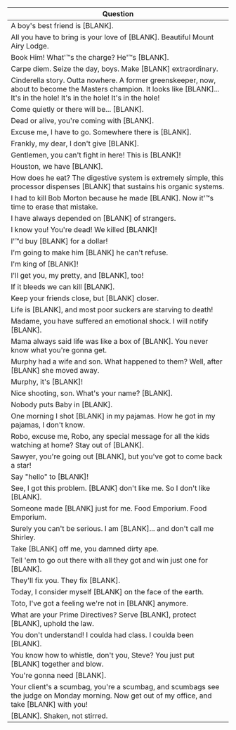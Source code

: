 Question |
--- |
A boy's best friend is [BLANK]. |
All you have to bring is your love of [BLANK]. Beautiful Mount Airy Lodge. |
Book Him! What'&trade;s the charge? He'&trade;s [BLANK]. |
Carpe diem. Seize the day, boys. Make [BLANK] extraordinary. |
Cinderella story. Outta nowhere. A former greenskeeper, now, about to become the Masters champion. It looks like [BLANK]... It's in the hole! It's in the hole! It's in the hole! |
Come quietly or there will be... [BLANK]. |
Dead or alive, you're coming with [BLANK]. |
Excuse me, I have to go. Somewhere there is [BLANK]. |
Frankly, my dear, I don't give [BLANK]. |
Gentlemen, you can't fight in here! This is [BLANK]! |
Houston, we have [BLANK]. |
How does he eat? The digestive system is extremely simple, this processor dispenses [BLANK] that sustains his organic systems. |
I had to kill Bob Morton because he made [BLANK]. Now it'&trade;s time to erase that mistake. |
I have always depended on [BLANK] of strangers. |
I know you! You're dead! We killed [BLANK]! |
I'&trade;d buy [BLANK] for a dollar! |
I'm going to make him [BLANK] he can't refuse. |
I'm king of [BLANK]! |
I'll get you, my pretty, and [BLANK], too! |
If it bleeds we can kill [BLANK]. |
Keep your friends close, but [BLANK] closer. |
Life is [BLANK], and most poor suckers are starving to death! |
Madame, you have suffered an emotional shock. I will notify [BLANK]. |
Mama always said life was like a box of [BLANK]. You never know what you're gonna get. |
Murphy had a wife and son. What happened to them? Well, after [BLANK] she moved away. |
Murphy, it's [BLANK]! |
Nice shooting, son. What's your name? [BLANK]. |
Nobody puts Baby in [BLANK]. |
One morning I shot [BLANK] in my pajamas. How he got in my pajamas, I don't know. |
Robo, excuse me, Robo, any special message for all the kids watching at home? Stay out of [BLANK]. |
Sawyer, you're going out [BLANK], but you've got to come back a star! |
Say "hello" to [BLANK]! |
See, I got this problem. [BLANK] don't like me. So I don't like [BLANK]. |
Someone made [BLANK] just for me. Food Emporium. Food Emporium. |
Surely you can't be serious. I am [BLANK]... and don't call me Shirley. |
Take [BLANK] off me, you damned dirty ape. |
Tell 'em to go out there with all they got and win just one for [BLANK]. |
They'll fix you. They fix [BLANK]. |
Today, I consider myself [BLANK] on the face of the earth. |
Toto, I've got a feeling we're not in [BLANK] anymore. |
What are your Prime Directives? Serve [BLANK], protect [BLANK], uphold the law. |
You don't understand! I coulda had class. I coulda been [BLANK]. |
You know how to whistle, don't you, Steve? You just put [BLANK] together and blow. |
You're gonna need [BLANK]. |
Your client's a scumbag, you're a scumbag, and scumbags see the judge on Monday morning. Now get out of my office, and take [BLANK] with you! |
[BLANK]. Shaken, not stirred. |
